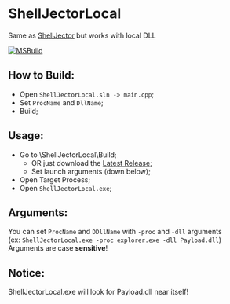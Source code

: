 # ShellJectorLocal
Same as [ShellJector](https://github.com/Wolf49406/ShellJector) but works with local DLL

[![MSBuild](https://github.com/Wolf49406/ShellJectorLocal/actions/workflows/msbuild.yml/badge.svg?branch=main)](https://github.com/Wolf49406/ShellJectorLocal/actions/workflows/msbuild.yml)

## How to Build:
- Open `ShellJectorLocal.sln -> main.cpp`;
- Set `ProcName` and `DllName`;
- Build;

## Usage:
- Go to \ShellJectorLocal\Build;
  - OR just download the [Latest Release](https://github.com/Wolf49406/ShellJectorLocal/releases/latest);
  - Set launch arguments (down below);
- Open Target Process;
- Open `ShellJectorLocal.exe`;

## Arguments:
You can set `ProcName` and `DDllName` with `-proc` and `-dll` arguments  
(ex: `ShellJectorLocal.exe -proc explorer.exe -dll Payload.dll`)
Arguments are case **sensitive**!

## Notice:
ShellJectorLocal.exe will look for Payload.dll near itself!
